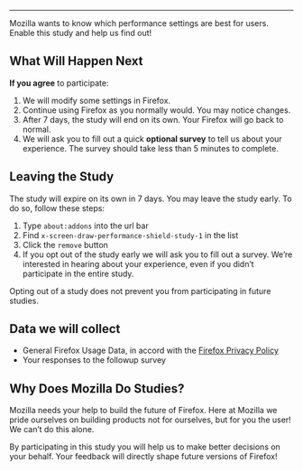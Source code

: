 ***

Mozilla wants to know which performance settings are best for users.   Enable this study and help us find out!

## What Will Happen Next

**If you agree** to participate:

1. We will modify some settings in Firefox.
2. Continue using Firefox as you normally would.  You may notice changes.
3. After 7 days, the study will end on its own. Your Firefox will go back to normal.
4.  We will ask you to fill out a quick **optional survey** to tell us about your experience. The survey should take less than 5 minutes to complete.

## Leaving the Study

The study will expire on its own in 7 days.  You may leave the study early.  To do so, follow these steps:

1. Type `about:addons` into the url bar
2. Find `x-screen-draw-performance-shield-study-1` in the list
3. Click the `remove` button
4. If you opt out of the study early we will ask you to fill out a survey. We’re interested in hearing about your experience, even if you didn’t participate in the entire study.

Opting out of a study does not prevent you from participating in future studies.

## Data we will collect

- General Firefox Usage Data, in accord with the [Firefox Privacy Policy](https://www.mozilla.org/en-US/privacy/)
- Your responses to the followup survey

## Why Does Mozilla Do Studies?

Mozilla needs your help to build the future of Firefox.  Here at Mozilla we pride ourselves on building products not for ourselves, but for you the user! We can’t do this alone.

By participating in this study you will help us to make better decisions on your behalf. Your feedback will directly shape future versions of Firefox!

